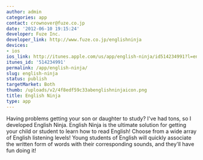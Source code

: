 ```yaml
---
author: admin
categories: app
contact: crownover@fuze.co.jp
date: '2012-06-10 19:15:24'
developer: Fuze Inc.
developer_link: http://www.fuze.co.jp/englishninja
devices: 
- ios
ios_link: http://itunes.apple.com/us/app/english-ninja/id514234991?l=en&mt=8n
itunes_id: '514234991'
permalink: /app/english-ninja/
slug: english-ninja
status: publish
targetMarket: Both
thumb: /uploads/v2/4f8edf59c33abenglishninjaicon.png
title: English Ninja
type: app
---
```


Having problems getting your son or daughter to study?  I've had tons, so I developed English Ninja.  English Ninja is the ultimate solution for getting your child or student to learn how to read English! Choose from a wide array of English listening levels! Young students of English will quickly associate the written form of words with their corresponding sounds, and they'll have fun doing it!
